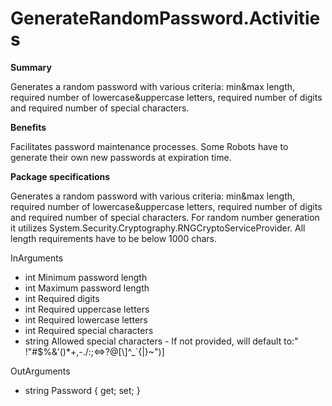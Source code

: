 # GenerateRandomPassword.Activities

<b>Summary</b>

Generates a random password with various criteria: min&max length, required number of lowercase&uppercase letters, required number of digits and required number of special characters. 

<b>Benefits</b>

Facilitates password maintenance processes. Some Robots have to generate their own new passwords at expiration time.

<b>Package specifications</b>	

Generates a random password with various criteria: min&max length, required number of lowercase&uppercase letters, required number of digits and required number of special characters. For random number generation it utilizes System.Security.Cryptography.RNGCryptoServiceProvider. All length requirements have to be below 1000 chars.

InArguments
* int Minimum password length
* int Maximum password length
* int Required digits
* int Required uppercase letters
* int Required lowercase letters
* int Required special characters
* string Allowed special characters - If not provided, will default to:\" !\"#$%&'()*+,-./:;<=>?@[\\]^_`{|}~")]

OutArguments 
* string Password { get; set; }
